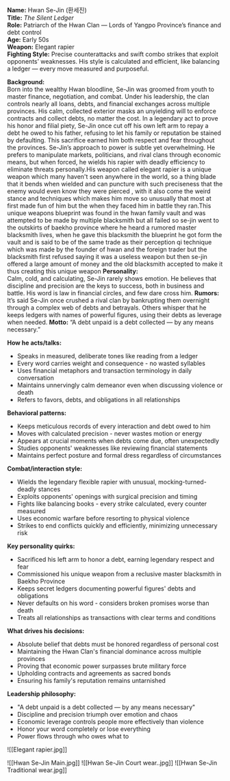 **Name:** Hwan Se-Jin (환세진)  
**Title:** _The Silent Ledger_  
**Role:** Patriarch of the Hwan Clan — Lords of Yangpo Province’s finance and debt control  
**Age:** Early 50s  
**Weapon:** Elegant rapier  
**Fighting Style:** Precise counterattacks and swift combo strikes that exploit opponents’ weaknesses. His style is calculated and efficient, like balancing a ledger — every move measured and purposeful.

**Background:**  
Born into the wealthy Hwan bloodline, Se-Jin was groomed from youth to master finance, negotiation, and combat. Under his leadership, the clan controls nearly all loans, debts, and financial exchanges across multiple provinces. His calm, collected exterior masks an unyielding will to enforce contracts and collect debts, no matter the cost.
In a legendary act to prove his honor and filial piety, Se-Jin once cut off his own left arm to repay a debt he owed to his father, refusing to let his family or reputation be stained by defaulting. This sacrifice earned him both respect and fear throughout the provinces.
Se-Jin’s approach to power is subtle yet overwhelming. He prefers to manipulate markets, politicians, and rival clans through economic means, but when forced, he wields his rapier with deadly efficiency to eliminate threats personally.His weapon called elegant rapier is a unique weapon which many haven't seen anywhere in the world, so a thing blade that it bends when wielded and can puncture with such preciseness that the enemy would even know they were pierced , with it also come the weird stance and techniques which makes him move so unusually that most at first made fun of him but the when they faced him in battle they ran.This unique weapons blueprint was found in the hwan family vault and was attempted to be made by multiple blacksmith but all failed so se-jin went to the outskirts of baekho province where he heard a rumored master blacksmith lives, when he gave this blacksmith the blueprint he got form the vault and is said to be of the same trade as their perception qi technique which was made by the founder of hwan and the foreign trader but the blacksmith first refused saying it was a useless weapon but then se-jin offered a large amount of money and the old blacksmith accepted to make it thus creating this unique weapon
**Personality:**  
Calm, cold, and calculating, Se-Jin rarely shows emotion. He believes that discipline and precision are the keys to success, both in business and battle. His word is law in financial circles, and few dare cross him.
**Rumors:**  
It’s said Se-Jin once crushed a rival clan by bankrupting them overnight through a complex web of debts and betrayals. Others whisper that he keeps ledgers with names of powerful figures, using their debts as leverage when needed.
**Motto:** “A debt unpaid is a debt collected — by any means necessary.”

**How he acts/talks:**
- Speaks in measured, deliberate tones like reading from a ledger
- Every word carries weight and consequence - no wasted syllables
- Uses financial metaphors and transaction terminology in daily conversation
- Maintains unnervingly calm demeanor even when discussing violence or death
- Refers to favors, debts, and obligations in all relationships

**Behavioral patterns:**
- Keeps meticulous records of every interaction and debt owed to him
- Moves with calculated precision - never wastes motion or energy
- Appears at crucial moments when debts come due, often unexpectedly
- Studies opponents' weaknesses like reviewing financial statements
- Maintains perfect posture and formal dress regardless of circumstances

**Combat/interaction style:**
- Wields the legendary flexible rapier with unusual, mocking-turned-deadly stances
- Exploits opponents' openings with surgical precision and timing
- Fights like balancing books - every strike calculated, every counter measured
- Uses economic warfare before resorting to physical violence
- Strikes to end conflicts quickly and efficiently, minimizing unnecessary risk

**Key personality quirks:**
- Sacrificed his left arm to honor a debt, earning legendary respect and fear
- Commissioned his unique weapon from a reclusive master blacksmith in Baekho Province
- Keeps secret ledgers documenting powerful figures' debts and obligations
- Never defaults on his word - considers broken promises worse than death
- Treats all relationships as transactions with clear terms and conditions

**What drives his decisions:**
- Absolute belief that debts must be honored regardless of personal cost
- Maintaining the Hwan Clan's financial dominance across multiple provinces
- Proving that economic power surpasses brute military force
- Upholding contracts and agreements as sacred bonds
- Ensuring his family's reputation remains untarnished

**Leadership philosophy:**
- "A debt unpaid is a debt collected — by any means necessary"
- Discipline and precision triumph over emotion and chaos
- Economic leverage controls people more effectively than violence
- Honor your word completely or lose everything
- Power flows through who owes what to 

![[Elegant rapier.jpg]]

![[Hwan Se-Jin Main.jpg]]
![[Hwan Se-Jin Court wear..jpg]]
![[Hwan Se-Jin Traditional wear.jpg]]